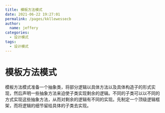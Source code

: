 ```yaml
---
title: 模板方法模式
date: 2021-06-22 19:27:01
permalink: /pages/kkllewessecb
author: 
  name: jeffery
categories: 
  - 设计模式
tags: 
  - 设计模式
---
```


# 模板方法模式

模板方法模式准备一个抽象类，将部分逻辑以具体方法以及具体构造子的形式实现，然后声明一些抽象方法来迫使子类实现剩余的逻辑。不同的子类可以以不同的方式实现这些抽象方法，从而对剩余的逻辑有不同的实现。先制定一个顶级逻辑框架，而将逻辑的细节留给具体的子类去实现。
